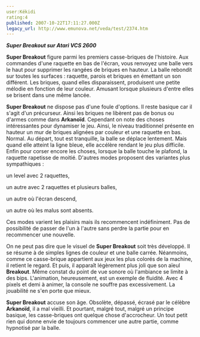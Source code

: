 ```yaml
---
user:Kékidi
rating:4
published: 2007-10-22T17:11:27.000Z
legacy_url: http://www.emunova.net/veda/test/2374.htm
---
```

_**Super Breakout sur Atari VCS 2600**_  

  

**Super Breakout** figure parmi les premiers casse-briques de l'histoire. Aux commandes d'une raquette en bas de l'écran, vous renvoyez une balle vers le haut pour supprimer les rangées de briques en hauteur. La balle rebondit sur toutes les surfaces : raquette, parois et briques en émettant un son différent. Les briques, quand elles disparaissent, produisent une petite mélodie en fonction de leur couleur. Amusant lorsque plusieurs d'entre elles se brisent dans une même lancée.  

  

**Super Breakout** ne dispose pas d'une foule d'options. Il reste basique car il s'agit d'un précurseur. Ainsi les briques ne libèrent pas de bonus ou d'armes comme dans **Arkanoïd**. Cependant on note des choses intéressantes pour dynamiser le jeu. Ainsi, le niveau traditionnel présente en hauteur un mur de briques alignées par couleur et une raquette en bas. Normal. Au départ, tout est tranquille, la balle se déplace lentement. Mais quand elle atteint la ligne bleue, elle accélère rendant le jeu plus difficile. Enfin pour corser encore les choses, lorsque la balle touche le plafond, la raquette rapetisse de moitié. D'autres modes proposent des variantes plus sympathiques :  

un level avec 2 raquettes,  

un autre avec 2 raquettes et plusieurs balles,  

un autre où l'écran descend,  

un autre où les malus sont absents.  

Ces modes varient les plaisirs mais ils recommencent indéfiniment. Pas de possibilité de passer de l'un à l'autre sans perdre la partie pour en recommencer une nouvelle.  

  

On ne peut pas dire que le visuel de **Super Breakout** soit très développé. Il se résume à de simples lignes de couleur et une balle carrée. Néanmoins, comme ce casse-brique appartient aux jeux les plus colorés de la machine, il retient le regard. Et puis, il apparaît légèrement plus joli que son aïeul **Breakout**. Même constat du point de vue sonore où l'ambiance se limite à des bips. L'animation, heureusement, est un exemple de fluidité. Avec 4 pixels et demi à animer, la console ne souffre pas excessivement. La jouabilité ne s'en porte que mieux.  

  

**Super Breakout** accuse son âge. Obsolète, dépassé, écrasé par le célèbre **Arkanoïd**, il a mal vieilli. Et pourtant, malgré tout, malgré un principe basique, les casse-briques ont quelque chose d'accrocheur. Un tout petit rien qui donne envie de toujours commencer une autre partie, comme hypnotisé par la balle.